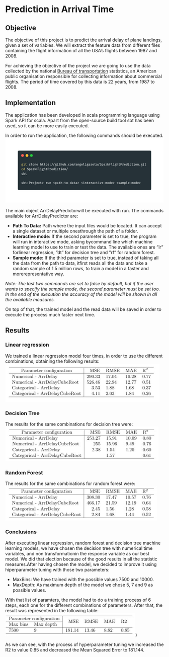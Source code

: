 # Prediction in Arrival Time

## Objective
The objective of this project is to predict the arrival delay of plane landings, given a set of variables.  We will extract the feature data from different files containing the flight information of all the USA’s flights between 1987 and 2008.

For achieving the objective of the project we are going to use the data collected by the national [Bureau of transportation](http://stat-computing.org/dataexpo/2009/the-data.html) statistics, an American public organisation responsible for collecting information about commercial flights.  The period of time covered by this data is 22 years, from 1987 to 2008.

## Implementation
The application has been developed in scala programming language using Spark API for scala. Apart from the open-source build tool sbt has been used, so it can be more easily executed.

In order to run the application, the following commands should be executed. 
![Commands to execute](images/commands.png)

The main object ArrDelayPredictorwill be executed with run. The commands available for ArrDelayPredictor are:
- **Path To Data:** Path where the input files would be located.  It can accept a single dataset or multiple onesthrough the path of a folder.
- **Interactive mode:** If the second parameter is set to true, the program will run in interactive mode, asking bycommand line which machine learning model to use to train or test the data.  The available ones are ”lr” forlinear regression, ”dt” for decision tree and ”rf” for random forest.
- **Sample mode:** If the third parameter is set to true, instead of taking all the data from the path to data, itfirst reads all the data and take a random sample of 1.5 million rows,  to train a model in a faster and morerepresentative way.

*Note: The last two commands are set to false by default, but if the user wants to specify the sample mode, the second parameter must be set too. In the end of the execution the accuracy of the model will be shown in all the available measures.* 

On top of that, the trained model and the read data will be saved in order to execute the process much faster next time.

## Results
### Linear regression
We trained a linear regression model four times, in order to use the different combinations, obtaining the following results:
![Linear regression](images/lr.JPG)

### Decision Tree
The results for the same combinations for decision tree were:
![Decision Tree](images/dt.JPG)

### Random Forest
The results for the same combinations for random forest were:
![Random Forest](images/rf.JPG)

### Conclusions
After executing linear regression, random forest and decision tree machine learning models, we have chosen the decision tree with numerical time variables, and non transformationin the response variable as our best model. We did that election because of the good results in all the statistic measures.After having chosen the model, we decided to improve it using hiperparameter tuning with those two parameters:
- MaxBins: We have trained with the possible values 7500 and 10000.
- MaxDepth: As maximum depth of the model we chose 5, 7 and 9 as possible values.

With that list of paramters, the model had to do a training process of 6 steps, each one for the different combinations of parameters. After that, the result was represented in the following table:
![Conclusions](images/conclusions.JPG))

As we can see, with the process of hyperparameter tuning we increased the R2 to value 0.85 and decreased the Mean Squared Error to 181.144.
